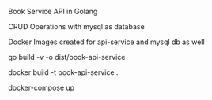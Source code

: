 Book Service API in Golang

CRUD Operations with mysql as database 

Docker Images created for api-service and mysql db as well 


go build -v -o dist/book-api-service

docker build -t book-api-service .

docker-compose up